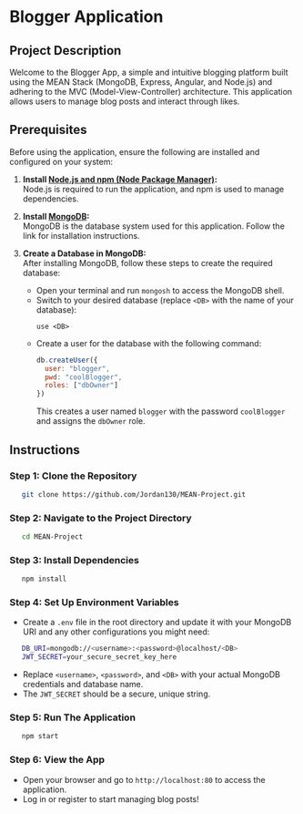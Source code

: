 # Blogger Application

## Project Description
Welcome to the Blogger App, a simple and intuitive blogging platform built using the MEAN Stack (MongoDB, Express, Angular, and Node.js) and adhering to the MVC (Model-View-Controller) architecture. 
This application allows users to manage blog posts and interact through likes.

## Prerequisites
Before using the application, ensure the following are installed and configured on your system:

1. **Install [Node.js and npm (Node Package Manager)](https://nodejs.org/en):**  
   Node.js is required to run the application, and npm is used to manage dependencies.

2. **Install [MongoDB](https://www.mongodb.com/try/download/community):**  
   MongoDB is the database system used for this application. Follow the link for installation instructions.

3. **Create a Database in MongoDB:**  
   After installing MongoDB, follow these steps to create the required database:
   - Open your terminal and run `mongosh` to access the MongoDB shell.
   - Switch to your desired database (replace `<DB>` with the name of your database):  
     ```shell
     use <DB>
     ```
   - Create a user for the database with the following command:  
     ```javascript
     db.createUser({
       user: "blogger",
       pwd: "coolBlogger",
       roles: ["dbOwner"]
     })
     ```
     This creates a user named `blogger` with the password `coolBlogger` and assigns the `dbOwner` role.

## Instructions
### Step 1: Clone the Repository
```sh
   git clone https://github.com/Jordan130/MEAN-Project.git
```
### Step 2: Navigate to the Project Directory
```sh
   cd MEAN-Project
```
### Step 3: Install Dependencies
```sh
   npm install
```
### Step 4: Set Up Environment Variables
+ Create a `.env` file in the root directory and update it with your MongoDB URI and any other configurations you might need:
```sh
   DB_URI=mongodb://<username>:<password>@localhost/<DB>
   JWT_SECRET=your_secure_secret_key_here
```
+ Replace `<username>`, `<password>`, and `<DB>` with your actual MongoDB credentials and database name.
+ The `JWT_SECRET` should be a secure, unique string.
### Step 5: Run The Application
```sh
   npm start
```
### Step 6: View the App
- Open your browser and go to `http://localhost:80` to access the application.
- Log in or register to start managing blog posts!


